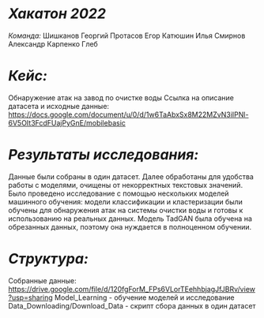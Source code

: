 # *Хакатон 2022*

*Команда:*
Шишканов Георгий
Протасов Егор
Катюшин Илья
Смирнов Александр
Карпенко Глеб

# *Кейс:*
Обнаружение атак на завод по очистке воды
Ссылка на описание датасета и исходные данные: https://docs.google.com/document/u/0/d/1w6TaAbxSx8M22MZvN3iIPNl-6V5OIt3FcdFUajPyGnE/mobilebasic

# *Результаты исследования:*
Данные были собраны в один датасет. Далее обработаны для удобства работы с моделями, очищены от некорректных текстовых значений.
Было проведено исследование с помощью нескольких моделей машинного обучения: модели классификации и кластеризации были обучены для обнаружения атак на системы очистки воды и готовы к использованию на реальных данных. Модель TadGAN была обучена на обрезанных данных, поэтому она нуждается в полноценном обучении.

# *Структура:*
Собранные данные: https://drive.google.com/file/d/120fgForM_FPs6VLorTEehhbjagJfJBRv/view?usp=sharing
Model_Learning - обучение моделей и исследование
Data_Downloading/Download_Data - скрипт сбора данных в один датасет
